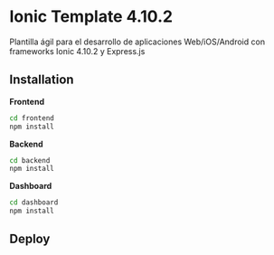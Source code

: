 # Ionic Template 4.10.2
Plantilla ágil para el desarrollo de aplicaciones Web/iOS/Android con frameworks Ionic 4.10.2 y Express.js

## Installation
**Frontend**
```bash
cd frontend
npm install
```

**Backend**
```bash
cd backend
npm install
```

**Dashboard**
```bash
cd dashboard
npm install
```

## Deploy
